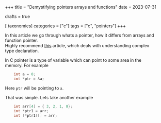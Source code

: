 +++
title = "Demystifying pointers arrays and functions"
date = 2023-07-31

drafts = true

[ taxonomies]
categories = ["c"]
tags = ["c", "pointers"]
+++

In this article we go through whats a pointer, how it differs from arrays and function pointer.  
Highly recommend [this](http://www.unixwiz.net/techtips/reading-cdecl.html "Reading C type declarations") article,
which deals with understanding  complex type declaration.

In C pointer is a type of variable which can point to some area in the memory. For example
```c
    int a = 0;
    int *ptr = &a;
```

Here `ptr` will be pointing to `a`.

That was simple. Lets take another example
```c
    int arr[4] = { 3, 2, 1, 0};
    int *ptr1 = arr;
    int (*ptr1)[] = arr;

```

<!---
# can't create int foo [] =  arr;
# int* != int []
-->

